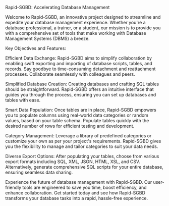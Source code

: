 Rapid-SGBD: Accelerating Database Management

Welcome to Rapid-SGBD, an innovative project designed to streamline and expedite your database management experience. Whether you're a database professional, a trainer, or a student, our mission is to provide you with a comprehensive set of tools that make working with Database Management Systems (DBMS) a breeze.

Key Objectives and Features:

Efficient Data Exchange:
Rapid-SGBD aims to simplify collaboration by enabling swift exporting and importing of database scripts, tables, and records. Say goodbye to time-consuming detachment and reattachment processes. Collaborate seamlessly with colleagues and peers.

Simplified Database Creation:
Creating databases and crafting SQL tables should be straightforward. Rapid-SGBD offers an intuitive interface that guides you through the process, ensuring you can set up databases and tables with ease.

Smart Data Population:
Once tables are in place, Rapid-SGBD empowers you to populate columns using real-world data categories or random values, based on your table schema. Populate tables quickly with the desired number of rows for efficient testing and development.

Category Management:
Leverage a library of predefined categories or customize your own as per your project's requirements. Rapid-SGBD gives you the flexibility to manage and tailor categories to suit your data needs.

Diverse Export Options:
After populating your tables, choose from various export formats including SQL, XML, JSON, HTML, XSL, and CSV. Alternatively, generate comprehensive SQL scripts for your entire database, ensuring seamless data sharing.

Experience the future of database management with Rapid-SGBD. Our user-friendly tools are engineered to save you time, boost efficiency, and enhance collaboration. Get started today and see how Rapid-SGBD transforms your database tasks into a rapid, hassle-free experience.

